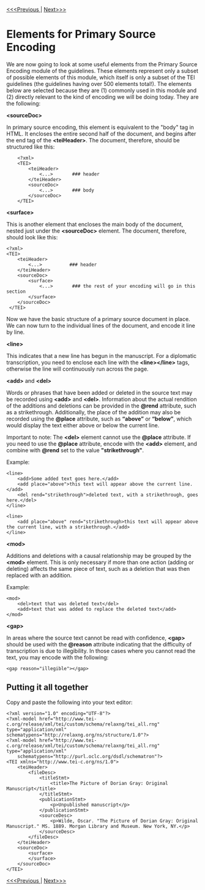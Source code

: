 [<<<Previous  ](preliminary.md) | [Next>>>](practice.md)

# Elements for Primary Source Encoding 

We are now going to look at some useful elements from the Primary Source Encoding module of the guidelines. These elements represent only a subset of possible elements of this module, which itself is only a subset of the TEI guidelines (the guidelines having over 500 elements total!). The elements below are selected because they are (1) commonly used in this module and (2) directly relevant to the kind of encoding we will be doing today. They are the following: 
    
 **&lt;sourceDoc>**

In primary source encoding, this element is equivalent to the "body" tag in HTML. It encloses the entire second half of the document, and begins after the end tag of the **&lt;teiHeader>**. The document, therefore, should be structured like this:

        <?xml>
        <TEI>
            <teiHeader>
                <...>       ### header
            </teiHeader>
            <sourceDoc>
                <...>       ### body
            </sourceDoc>
        </TEI>
    
 **&lt;surface>**

This is another element that encloses the main body of the document, nested just under the **&lt;sourceDoc>** element. The document, therefore, should look like this:
        
    <?xml>
    <TEI>
        <teiHeader>
            <...>          ### header
        </teiHeader>
        <sourceDoc>
            <surface>
                <...>       ### the rest of your encoding will go in this section
            </surface>
        </sourceDoc>
     </TEI>

Now we have the basic structure of a primary source document in place. We can now turn to the individual lines of the document, and encode it line by line. 
    
 **&lt;line>**

This indicates that a new line has begun in the manuscript. For a diplomatic transcription, you need to enclose each line with the **&lt;line>&lt;/line>** tags, otherwise the line will continuously run across the page. 
    
**&lt;add>** and  **&lt;del>**

Words or phrases that have been added or deleted in the source text may be recorded using **&lt;add>** and **&lt;del>**. Information about the actual rendition of the additions and deletions can be provided in the **@rend** attribute, such as a strikethrough. Additionally, the place of the addition may also be recorded using the **@place** attribute, such as **“above”** or **“below”**, which would display the text either above or below the current line. 

Important to note: The **&lt;del>** element cannot use the **@place** attribute. If you need to use the **@place** attribute, encode with the **&lt;add>** element, and combine with **@rend** set to the value **"strikethrough"**.

Example:

    <line>
        <add>Some added text goes here.</add>
        <add place="above">this text will appear above the current line.</add>
        <del rend="strikethrough">deleted text, with a strikethrough, goes here.</del>
    </line>

    <line>
        <add place="above" rend="strikethrough>this text will appear above the current line, with a strikethrough.</add>
    </line>

 **&lt;mod>**

Additions and deletions with a causal relationship may be grouped by the  **&lt;mod>** element. This is only necessary if more than one action (adding or deleting) affects the same piece of text, such as a deletion that was then replaced with an addition. 

Example: 

    <mod>
        <del>text that was deleted text</del>
        <add>text that was added to replace the deleted text</add>
    </mod>

 **&lt;gap>**

In areas where the source text cannot be read with confidence,  **&lt;gap>** should be used with the **@reason** attribute indicating that the difficulty of transcription is due to illegibility. In those cases where you cannot read the text, you may encode with the following: 

    <gap reason="illegible"></gap>

## Putting it all together

Copy and paste the following into your text editor:
        
    <?xml version="1.0" encoding="UTF-8"?>
    <?xml-model href="http://www.tei-c.org/release/xml/tei/custom/schema/relaxng/tei_all.rng" type="application/xml" schematypens="http://relaxng.org/ns/structure/1.0"?>
    <?xml-model href="http://www.tei-c.org/release/xml/tei/custom/schema/relaxng/tei_all.rng" type="application/xml"
        schematypens="http://purl.oclc.org/dsdl/schematron"?>
    <TEI xmlns="http://www.tei-c.org/ns/1.0">
        <teiHeader>
            <fileDesc>
                <titleStmt>
                    <title>The Picture of Dorian Gray: Original Manuscript</title>
                </titleStmt>
                <publicationStmt>
                    <p>Unpublished manuscript</p>
                </publicationStmt>
                <sourceDesc>
                    <p>Wilde, Oscar. "The Picture of Dorian Gray: Original Manuscript." MS. 1889. Morgan Library and Museum. New York, NY.</p>
                </sourceDesc>
            </fileDesc>
        </teiHeader>
        <sourceDoc>
            <surface>
            </surface>
        </sourceDoc>
    </TEI>

[<<<Previous  ](preliminary.md) | [Next>>>](practice.md)